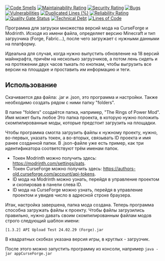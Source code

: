 [![Code Smells][code_smells_badge]][code_smells_link]
[![Maintainability Rating][maintainability_rating_badge]][maintainability_rating_link]
[![Security Rating][security_rating_badge]][security_rating_link]
[![Bugs][bugs_badge]][bugs_link]
[![Vulnerabilities][vulnerabilities_badge]][vulnerabilities_link]
[![Duplicated Lines (%)][duplicated_lines_density_badge]][duplicated_lines_density_link]
[![Reliability Rating][reliability_rating_badge]][reliability_rating_link]
[![Quality Gate Status][quality_gate_status_badge]][quality_gate_status_link]
[![Technical Debt][technical_debt_badge]][technical_debt_link]
[![Lines of Code][lines_of_code_badge]][lines_of_code_link]

Программа для загрузки множества версий мода на CurseForge и Modrinth. Исходя из имени файла, определяет версию
Minecraft и тип загрузчика (Forge, Fabric...), после чего загружает с нужными данными на платформу.

Идеальна для случая, когда нужно выпустить обновление на 18 версий майнкрафта, причём на несколько загрузчиков, а потом
лень сидеть и на протяжении двух часов тыкать по кнопкам, чтобы выгрузить все версии на площадке и проставить им
информацию и теги.

## Использование

Скачивается два файла: .jar и .json, это программа и настройки. Также необходимо создать рядом с ними папку "folders".

В папке "folders" создаётся папка, например, "The Rings of Power Mod". Имя может быть любое Это папка проекта, в которую
нужно положить
скомпилированные моды, которые предстоит загрузить на площадки.

Чтобы программа смогла загрузить файлы к нужному проекту, нужно, во-первых, указать токен, а во-вторых, связывать ID
проекта и имя ранее созданной папки. В .json-файле уже есть пример, как три идентификатора соответствуют трём именам
папок.

* Токен Modrinth можно получить здесь: https://modrinth.com/settings/pats.
* Токен CurseForge можно получить здесь: https://authors-old.curseforge.com/account/api-tokens.
* ID мода на Modrinth можно узнать, перейдя в управление проектом и скопировав в панели слева ID.
* ID мода на CurseForge можно узнать, перейдя в управление проектом и увидев число в адресной строке браузера.

Итак, настройка завершена, папка мода создана. Теперь программа способна загружать файлы к проекту. Чтобы файлы
загрузились правильно, нужно давать своим скомпилированным файлам модов строго следующий шаблон имени:

`[1.3.2] API Upload Test 24.02.29 (Forge).jar`

В квадратных скобках указана версия игры, в круглых - загрузчик.

После этого можно запустить программу из консоли, например `java -jar appCurseForge.jar`

<!----------------------------------------------------------------------------->

[code_smells_badge]: https://sonarcloud.io/api/project_badges/measure?project=hummel009_Minecraft-Mod-Platforms-Uploader&metric=code_smells

[code_smells_link]: https://sonarcloud.io/summary/overall?id=hummel009_Minecraft-Mod-Platforms-Uploader

[maintainability_rating_badge]: https://sonarcloud.io/api/project_badges/measure?project=hummel009_Minecraft-Mod-Platforms-Uploader&metric=sqale_rating

[maintainability_rating_link]: https://sonarcloud.io/summary/overall?id=hummel009_Minecraft-Mod-Platforms-Uploader

[security_rating_badge]: https://sonarcloud.io/api/project_badges/measure?project=hummel009_Minecraft-Mod-Platforms-Uploader&metric=security_rating

[security_rating_link]: https://sonarcloud.io/summary/overall?id=hummel009_Minecraft-Mod-Platforms-Uploader

[bugs_badge]: https://sonarcloud.io/api/project_badges/measure?project=hummel009_Minecraft-Mod-Platforms-Uploader&metric=bugs

[bugs_link]: https://sonarcloud.io/summary/overall?id=hummel009_Minecraft-Mod-Platforms-Uploader

[vulnerabilities_badge]: https://sonarcloud.io/api/project_badges/measure?project=hummel009_Minecraft-Mod-Platforms-Uploader&metric=vulnerabilities

[vulnerabilities_link]: https://sonarcloud.io/summary/overall?id=hummel009_Minecraft-Mod-Platforms-Uploader

[duplicated_lines_density_badge]: https://sonarcloud.io/api/project_badges/measure?project=hummel009_Minecraft-Mod-Platforms-Uploader&metric=duplicated_lines_density

[duplicated_lines_density_link]: https://sonarcloud.io/summary/overall?id=hummel009_Minecraft-Mod-Platforms-Uploader

[reliability_rating_badge]: https://sonarcloud.io/api/project_badges/measure?project=hummel009_Minecraft-Mod-Platforms-Uploader&metric=reliability_rating

[reliability_rating_link]: https://sonarcloud.io/summary/overall?id=hummel009_Minecraft-Mod-Platforms-Uploader

[quality_gate_status_badge]: https://sonarcloud.io/api/project_badges/measure?project=hummel009_Minecraft-Mod-Platforms-Uploader&metric=alert_status

[quality_gate_status_link]: https://sonarcloud.io/summary/overall?id=hummel009_Minecraft-Mod-Platforms-Uploader

[technical_debt_badge]: https://sonarcloud.io/api/project_badges/measure?project=hummel009_Minecraft-Mod-Platforms-Uploader&metric=sqale_index

[technical_debt_link]: https://sonarcloud.io/summary/overall?id=hummel009_Minecraft-Mod-Platforms-Uploader

[lines_of_code_badge]: https://sonarcloud.io/api/project_badges/measure?project=hummel009_Minecraft-Mod-Platforms-Uploader&metric=ncloc

[lines_of_code_link]: https://sonarcloud.io/summary/overall?id=hummel009_Minecraft-Mod-Platforms-Uploader
